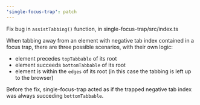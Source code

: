 ```yaml
---
'single-focus-trap': patch
---
```


Fix bug in `assistTabbing()` function, in single-focus-trap/src/index.ts

When tabbing away from an element with negative tab index contained in a focus trap, there are three possible scenarios, with their own logic:

- element precedes `topTabbable` of its root
- element succeeds `bottomTabbable` of its root
- element is within the `edges` of its root (in this case the tabbing is left up to the browser)

Before the fix, single-focus-trap acted as if the trapped negative tab index was always succeding `bottomTabbable`.
